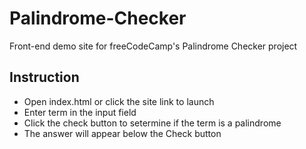 # Palindrome-Checker
Front-end demo site for freeCodeCamp's Palindrome Checker project

## Instruction
- Open index.html or click the site link to launch 
- Enter term in the input field
- Click the check button to setermine if the term is a palindrome
- The answer will appear below the Check button
